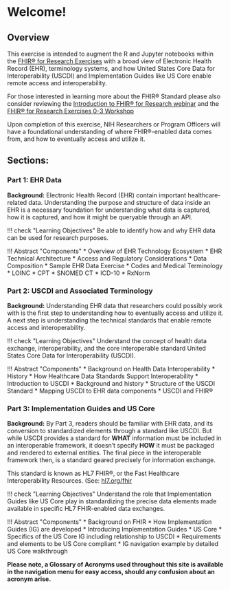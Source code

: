 # Welcome!

## Overview

This exercise is intended to augment the R and Jupyter notebooks within the [FHIR® for Research Exercises](https://github.com/mitre/fhir-exercises) with a broad view of Electronic Health Record (EHR), terminology systems, and how United States Core Data for Interoperability (USCDI) and Implementation Guides like US Core enable remote access and interoperability.

For those interested in learning more about the FHIR® Standard please also consider reviewing the [Introduction to FHIR® for Research webinar](https://www.youtube.com/watch?v=_ZwQW0BJJx0) and the [FHIR® for Research Exercises 0-3 Workshop](https://github.com/mitre/fhir-exercises)

Upon completion of this exercise, NIH Researchers or Program Officers will have a foundational understanding of where FHIR®-enabled data comes from, and how to eventually access and utilize it.


## Sections:

### Part 1: EHR Data

**Background:**  Electronic Health Record (EHR) contain important healthcare-related data. Understanding the purpose and structure of data inside an EHR is a necessary foundation for understanding what data is captured, how it is captured, and how it might be queryable through an API.

!!! check "Learning Objectives"
    Be able to identify how and why EHR data can be used for research purposes.

!!! Abstract "Components"
    * Overview of EHR Technology Ecosystem
      * EHR Technical Architecture
    * Access and Regulatory Considerations
    * Data Composition
      * Sample EHR Data Exercise
    * Codes and Medical Terminology
      * LOINC
      * CPT
      * SNOMED CT
      * ICD-10
      * RxNorm

### Part 2: USCDI and Associated Terminology

**Background:** Understanding EHR data that researchers could possibly work with is the first step to understanding how to eventually access and utilize it. A next step is understanding the technical standards that enable remote access and interoperability.

!!! check "Learning Objectives"
    Understand the concept of health data exchange, interoperability, and the core interoperable standard United States Core Data for Interoperability (USCDI). 

!!! Abstract "Components"
    * Background on Health Data Interoperability
      * History
      * How Healthcare Data Standards Support Interoperability
    * Introduction to USCDI
      * Background and history
      * Structure of the USCDI Standard
      * Mapping USCDI to EHR data components
    * USCDI and FHIR®


### Part 3: Implementation Guides and US Core

**Background:** By Part 3, readers should be familiar with EHR data, and its conversion to standardized elements through a standard like USCDI. But while USCDI provides a standard for **WHAT** information must be included in an interoperable framework, it doesn’t specify **HOW** it must be packaged and rendered to external entities. The final piece in the interoperable framework then, is a standard geared precisely for information exchange. 

This standard is known as HL7 FHIR®, or the Fast Healthcare Interoperability Resources. (See:  [hl7.org/fhir](hl7.org/fhir)

!!! check "Learning Objectives"
    Understand the role that Implementation Guides like US Core play in standardizing the precise data elements made available in specific HL7 FHIR-enabled data exchanges. 

!!! Abstract "Components"
    * Background on FHIR
    * How Implementation Guides (IG) are developed
      * Introducing Implementation Guides
    * US Core
      * Specifics of the US Core IG including relationship to USCDI
      * Requirements and elements to be US Core compliant
      * IG navigation example by detailed US Core walkthrough

**Please note, a Glossary of Acronyms used throughout this site is available in the navigation menu for easy access, should any confusion about an acronym arise.**